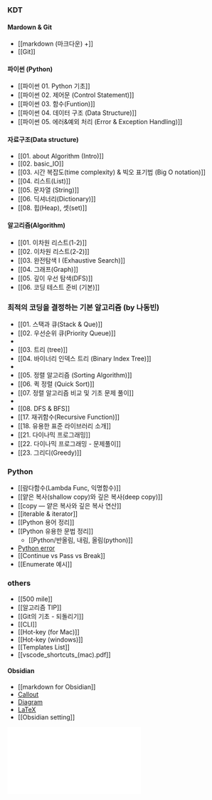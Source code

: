 ### KDT
#### Mardown & Git
- [[markdown (마크다운) +]]
- [[Git]]

#### 파이썬 (Python)
- [[파이썬 01. Python 기초]]
- [[파이썬 02. 제어문 (Control Statement)]]
- [[파이썬 03. 함수(Funtion)]]
- [[파이썬 04. 데이터 구조 (Data Structure)]]
- [[파이썬 05. 에러&예외 처리 (Error & Exception Handling)]]

#### 자료구조(Data structure)
- [[01. about Algorithm (Intro)]]
- [[02. basic_IO]]
- [[03. 시간 복잡도(time complexity) & 빅오 표기법 (Big O notation)]]
- [[04. 리스트(List)]]
- [[05. 문자열 (String)]]
- [[06. 딕셔너리(Dictionary)]]
- [[08. 힙(Heap), 셋(set)]]

#### 알고리즘(Algorithm)
- [[01. 이차원 리스트(1-2)]]
- [[02. 이차원 리스트(2-2)]]
- [[03. 완전탐색  I (Exhaustive Search)]]
- [[04. 그래프(Graph)]]
- [[05. 깊이 우선 탐색(DFS)]]
- [[06. 코딩 테스트 준비 (기본)]]

### 최적의 코딩을 결정하는 기본 알고리즘 (by 나동빈)
- [[01. 스택과 큐(Stack & Que)]]
- [[02. 우선순위 큐(Priority Queue)]]
- 
- [[03. 트리 (tree)]]
- [[04. 바이너리 인덱스 트리 (Binary Index Tree)]]
- 
- [[05. 정렬 알고리즘 (Sorting Algorithm)]]
- [[06. 퀵 정렬 (Quick Sort)]]
- [[07. 정렬 알고리즘 비교 및 기초 문제 풀이]]
- 
- [[08. DFS & BFS]]
- [[17. 재귀함수(Recursive Function)]]
- [[18. 유용한 표준 라이브러리 소개]]
- [[21. 다이나믹 프로그래밍]]
- [[22. 다이나믹 프로그래밍 - 문제풀이]]
- [[23. 그리디(Greedy)]]

### Python
- [[람다함수(Lambda Func, 익명함수)]]
- [[얕은 복사(shallow copy)와 깊은 복사(deep copy)]]
- [[copy — 얕은 복사와 깊은 복사 연산]]
- [[iterable & iterator]]
- [[Python 용어 정리]]
- [[Python 유용한 문법 정리]]
	- [[Python/반올림, 내림, 올림(python)]]
- [Python error](Python/Python%20error.md)
- [[Continue vs Pass vs Break]]
- [[Enumerate 예시]]

### others
- [[500 mile]]
- [[알고리즘 TIP]]
- [[Git의 기초 - 되돌리기]]
- [[CLI]]
- [[Hot-key (for Mac)]]
- [[Hot-key (windows)]]
- [[Templates List]]
- [[vscode_shortcuts_(mac).pdf]] 

#### Obsidian
- [[markdown for Obsidian]]
- [Callout](_others_/obsidian/Callout.md)
- [Diagram](_others_/obsidian/Diagram.md)
- [LaTeX](_others_/obsidian/LaTeX.md)
- [[Obsidian setting]]


![더 공부해 볼 주제](더%20공부해%20볼%20주제.md)

